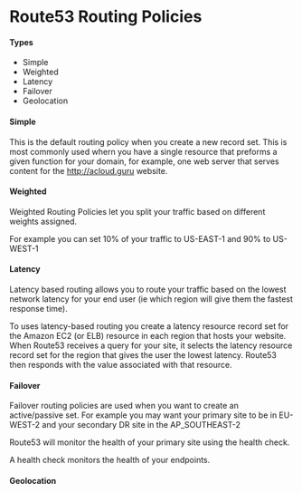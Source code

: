 # Route53 Routing Policies 

#### Types 
* Simple
* Weighted
* Latency
* Failover
* Geolocation

#### Simple 
This is the default routing policy when you create a new record set.
This is most commonly used whern you have a single resource that preforms a given function 
for your domain, for example, one web server that serves content for the http://acloud.guru website.

#### Weighted
Weighted Routing Policies let you split your traffic based on different weights assigned.

For example you can set 10% of your traffic to US-EAST-1 and 90% to US-WEST-1

#### Latency
Latency based routing allows you to route your traffic based on the lowest network latency for your end
user (ie which region will give them the fastest response time).

To uses latency-based routing you create a latency resource record set for the Amazon EC2 (or ELB)
resource in each region that hosts your website. When Route53 receives a query for your site, it selects the 
latency resource record set for the region that gives the user the lowest latency. Route53
then responds with the value associated with that resource.

#### Failover
Failover routing policies are used when you want to create an active/passive set.
For example you may want your primary site to be in EU-WEST-2 and your secondary DR site in the AP_SOUTHEAST-2

Route53 will monitor the health of your primary site using the health check.

A health check monitors the health of your endpoints.

#### Geolocation

